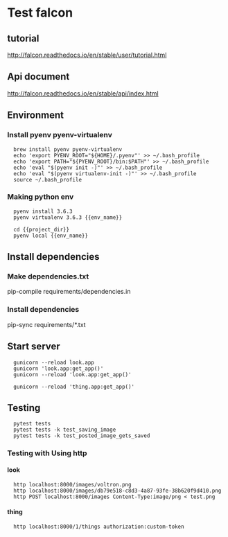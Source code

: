 # Test falcon

## tutorial

  http://falcon.readthedocs.io/en/stable/user/tutorial.html

## Api document

  http://falcon.readthedocs.io/en/stable/api/index.html

## Environment

### Install pyenv pyenv-virtualenv

```
  brew install pyenv pyenv-virtualenv
  echo 'export PYENV_ROOT="${HOME}/.pyenv"' >> ~/.bash_profile
  echo 'export PATH="${PYENV_ROOT}/bin:$PATH"' >> ~/.bash_profile
  echo 'eval "$(pyenv init -)"' >> ~/.bash_profile
  echo 'eval "$(pyenv virtualenv-init -)"' >> ~/.bash_profile
  source ~/.bash_profile
```

### Making python env

```
  pyenv install 3.6.3
  pyenv virtualenv 3.6.3 {{env_name}}
  
  cd {{project_dir}}
  pyenv local {{env_name}}
```

## Install dependencies

### Make dependencies.txt

  pip-compile requirements/dependencies.in

### Install dependencies

  pip-sync requirements/*.txt

## Start server

```
  gunicorn --reload look.app
  gunicorn 'look.app:get_app()'
  gunicorn --reload 'look.app:get_app()'

  gunicorn --reload 'thing.app:get_app()'
```

## Testing

```
  pytest tests
  pytest tests -k test_saving_image
  pytest tests -k test_posted_image_gets_saved
```

### Testing with Using http

#### look

```
  http localhost:8000/images/voltron.png
  http localhost:8000/images/db79e518-c8d3-4a87-93fe-38b620f9d410.png
  http POST localhost:8000/images Content-Type:image/png < test.png
```

#### thing

```
  http localhost:8000/1/things authorization:custom-token
```
